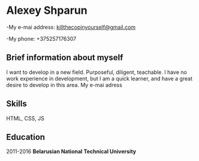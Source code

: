 Alexey Shparun
============

-My e-mai address: killthecopinyourself@gmail.com

-My phone: +375257176307


Brief information about myself
-----------------------------------
I want to develop in a new field. Purposeful, diligent, teachable. I have no work experience in development, but I am a quick learner, and have a great desire to develop in this area. My e-mai adress

Skills
-----
HTML, CSS, JS

Education
---------
2011-2016 **Belarusian National Technical University**
